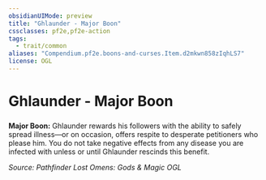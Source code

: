 ```yaml
---
obsidianUIMode: preview
title: "Ghlaunder - Major Boon"
cssclasses: pf2e,pf2e-action
tags:
  - trait/common
aliases: "Compendium.pf2e.boons-and-curses.Item.d2mkwn858zIqhLS7"
license: OGL
---
```

# Ghlaunder - Major Boon

### 






**Major Boon:** Ghlaunder rewards his followers with the ability to safely spread illness—or on occasion, offers respite to desperate petitioners who please him. You do not take negative effects from any disease you are infected with unless or until Ghlaunder rescinds this benefit.

*Source: Pathfinder Lost Omens: Gods & Magic*
*OGL*